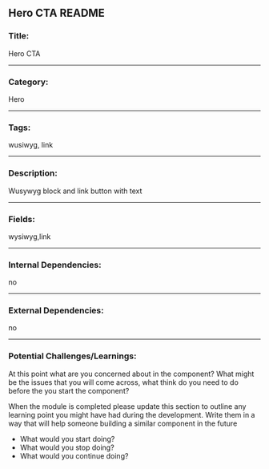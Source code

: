 ## Hero CTA README

### Title:

Hero CTA

---

### Category:

Hero

---

### Tags:

wusiwyg, link

---

### Description:

Wusywyg block and link button with text

---

### Fields:

wysiwyg,link

---

### Internal Dependencies:

no

---

### External Dependencies:

no

---

### Potential Challenges/Learnings:

At this point what are you concerned about in the component? What might be the issues that you will come across, what think do you need to do before the you start the component?

When the module is completed please update this section to outline any learning point you might have had during the development. Write them in a way that will help someone building a similar component in the future 

* What would you start doing?
* What would you stop doing?
* What would you continue doing?
